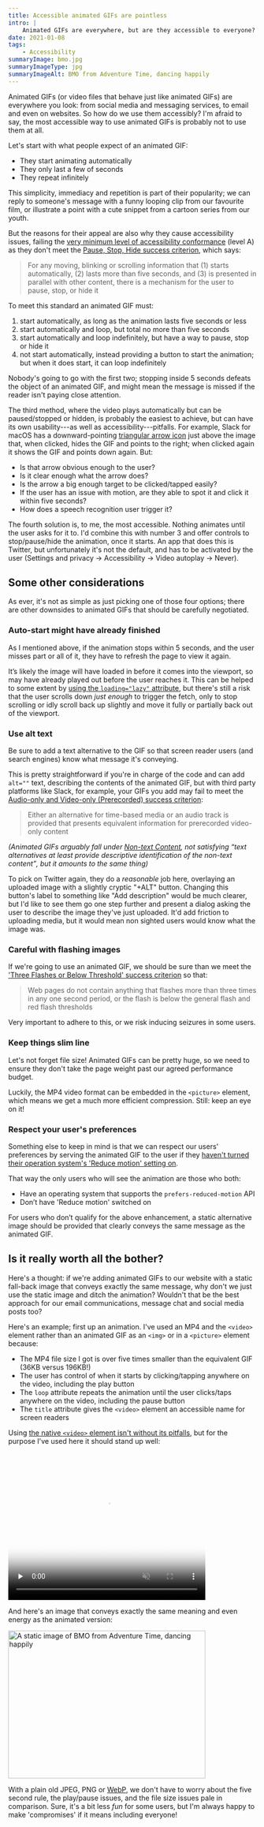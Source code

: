 ```yaml
---
title: Accessible animated GIFs are pointless
intro: |
    Animated GIFs are everywhere, but are they accessible to everyone? I'm afraid to say, they're not, and we probably shouldn't be using them.
date: 2021-01-08
tags:
    - Accessibility
summaryImage: bmo.jpg
summaryImageType: jpg
summaryImageAlt: BMO from Adventure Time, dancing happily
---
```


Animated GIFs (or video files that behave just like animated GIFs) are everywhere you look: from social media and messaging services, to email and even on websites. So how do we use them accessibly? I'm afraid to say, the most accessible way to use animated GIFs is probably not to use them at all.

Let's start with what people expect of an animated GIF:

- They start animating automatically
- They only last a few of seconds
- They repeat infinitely

This simplicity, immediacy and repetition is part of their popularity; we can reply to someone's message with a funny looping clip from our favourite film, or illustrate a point with a cute snippet from a cartoon series from our youth.

But the reasons for their appeal are also why they cause accessibility issues, failing the [very minimum level of accessibility conformance](https://www.w3.org/TR/WCAG21/#cc1) (level A) as they don't meet the [Pause, Stop, Hide success criterion](https://www.w3.org/TR/WCAG21/#pause-stop-hide), which says:

> For any moving, blinking or scrolling information that (1) starts automatically, (2) lasts more than five seconds, and (3) is presented in parallel with other content, there is a mechanism for the user to pause, stop, or hide it

To meet this standard an animated GIF must:

1. start automatically, as long as the animation lasts five seconds or less
2. start automatically and loop, but total no more than five seconds
3. start automatically and loop indefinitely, but have a way to pause, stop or hide it
4. not start automatically, instead providing a button to start the animation; but when it does start, it can loop indefinitely

Nobody's going to go with the first two; stopping inside 5 seconds defeats the object of an animated GIF, and might mean the message is missed if the reader isn't paying close attention.

The third method, where the video plays automatically but can be paused/stopped or hidden, is probably the easiest to achieve, but can have its own usability---as well as accessibility---pitfalls. For example, Slack for macOS has a downward-pointing [triangular arrow icon](/blog/which-way-is-that-arrow-pointing) just above the image that, when clicked, hides the GIF and points to the right; when clicked again it shows the GIF and points down again. But:

- Is that arrow obvious enough to the user?
- Is it clear enough what the arrow does?
- Is the arrow a big enough target to be clicked/tapped easily?
- If the user has an issue with motion, are they able to spot it and click it within five seconds?
- How does a speech recognition user trigger it?

The fourth solution is, to me, the most accessible. Nothing animates until the user asks for it to. I'd combine this with number 3 and offer controls to stop/pause/hide the animation, once it starts. An app that does this is Twitter, but unfortunately it's not the default, and has to be activated by the user (Settings and privacy → Accessibility → Video autoplay → Never).


## Some other considerations

As ever, it's not as simple as just picking one of those four options; there are other downsides to animated GIFs that should be carefully negotiated.

### Auto-start might have already finished

As I mentioned above, if the animation stops within 5 seconds, and the user misses part or all of it, they have to refresh the page to view it again.

It’s likely the image will have loaded in before it comes into the viewport, so may have already played out before the user reaches it. This can be helped to some extent by [using the `loading="lazy"` attribute](/blog/lazy-loading-images-without-javascript), but there's still a risk that the user scrolls down *just enough* to trigger the fetch, only to stop scrolling or idly scroll back up slightly and move it fully or partially back out of the viewport.

### Use alt text

Be sure to add a text alternative to the GIF so that screen reader users (and search engines) know what message it's conveying.

This is pretty straightforward if you're in charge of the code and can add `alt=""` text, describing the contents of the animated GIF, but with third party platforms like Slack, for example, your GIFs you add may fail to meet the [Audio-only and Video-only (Prerecorded) success criterion](https://www.w3.org/TR/WCAG21/#audio-only-and-video-only-prerecorded):

> Either an alternative for time-based media or an audio track is provided that presents equivalent information for prerecorded video-only content

<i>(Animated GIFs arguably fall under [Non-text Content](https://www.w3.org/TR/WCAG21/#non-text-content), not satisfying <q>text alternatives at least provide descriptive identification of the non-text content</q>, but it amounts to the same thing)</i>

To pick on Twitter again, they do a *reasonable* job here, overlaying an uploaded image with a slightly cryptic "+ALT" button. Changing this button's label to something like "Add description" would be much clearer, but I'd like to see them go one step further and present a dialog asking the user to describe the image they've just uploaded. It'd add friction to uploading media, but it would mean non sighted users would know what the image was.

### Careful with flashing images

If we're going to use an animated GIF, we should be sure than we meet the ['Three Flashes or Below Threshold' success criterion](https://www.w3.org/TR/WCAG21/#three-flashes-or-below-threshold) so that:

> Web pages do not contain anything that flashes more than three times in any one second period, or the flash is below the general flash and red flash thresholds

Very important to adhere to this, or we risk inducing seizures in some users.

### Keep things slim line

Let's not forget file size! Animated GIFs can be pretty huge, so we need to ensure they don't take the page weight past our agreed performance budget.

Luckily, the MP4 video format can be embedded in the `<picture>` element, which means we get a much more efficient compression. Still: keep an eye on it!

### Respect your user's preferences

Something else to keep in mind is that we can respect our users' preferences by serving the animated GIF to the user if they [haven't turned their operation system's 'Reduce motion' setting on](/blog/progressively-enhanced-animated-content).

That way the only users who will see the animation are those who both:

- Have an operating system that supports the `prefers-reduced-motion` API
- Don’t have 'Reduce motion' switched on

For users who don’t qualify for the above enhancement, a static alternative image should be provided that clearly conveys the same message as the animated GIF.


## Is it really worth all the bother?

Here's a thought: if we're adding animated GIFs to our website with a static fall-back image that conveys exactly the same message, why don't we just use the static image and ditch the animation? Wouldn't that be the best approach for our email communications, message chat and social media posts too?

Here's an example; first up an animation. I've used an MP4 and the `<video>` element rather than an animated GIF as an `<img>` or in a `<picture>` element because:

- The MP4 file size I got is over five times smaller than the equivalent GIF (36KB versus 196KB!)
- The user has control of when it starts by clicking/tapping anywhere on the video, including the play button
- The `loop` attribute repeats the animation until the user clicks/taps anywhere on the video, including the pause button
- The `title` attribute gives the `<video>` element an accessible name for screen readers

Using [the native `<video>` element isn't without its pitfalls](https://scottvinkle.me/blogs/work/how-accessible-is-the-html-video-player), but for the purpose I've used here it should stand up well:

<video title="An animation of BMO from Adventure Time, dancing happily" controls loop muted disablePictureInPicture preload="none" poster="/assets/img/blog/bmo-static.jpg" class="natural-dimensions" width="400" height="300" loading="lazy">
    <source src="/assets/img/blog/bmo-animated.mp4" type="video/mp4" />
    <track default label="English" kind="captions" srclang="en" src="/assets/img/blog/bmo.vtt" />
    This was supposed to be an animation of BMO from Adventure Time dancing happily. Unfortunately, your web browser does not support the video element.
</video>

And here's an image that conveys exactly the same meaning and even energy as the animated version:

<picture>
    <source srcset="/assets/img/blog/bmo-static.avif" type="image/avif" />
    <img class="natural-dimensions" src="/assets/img/blog/bmo-static.jpg" alt="A static image of BMO from Adventure Time, dancing happily" width="400" height="300" loading="lazy" decoding="async" />
</picture>

With a plain old JPEG, PNG or [WebP](/blog/using-webp-images), we don't have to worry about the five second rule, the play/pause issues, and the file size issues pale in comparison. Sure, it's a bit less *fun* for some users, but I'm always happy to make 'compromises' if it means including everyone!
